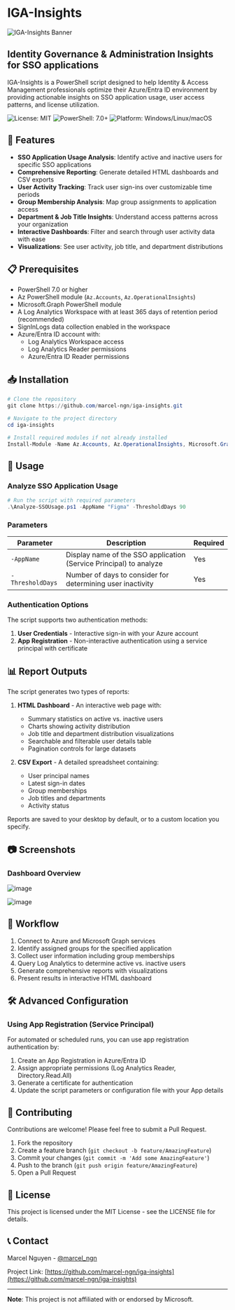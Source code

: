 # IGA-Insights

![IGA-Insights Banner](https://github.com/marcel-ngn/iga-insights/blob/main/images/banner.png)

## Identity Governance & Administration Insights for SSO applications

IGA-Insights is a PowerShell script designed to help Identity & Access Management professionals optimize their Azure/Entra ID environment by providing actionable insights on SSO application usage, user access patterns, and license utilization.

![License: MIT](https://img.shields.io/badge/License-MIT-green.svg)
![PowerShell: 7.0+](https://img.shields.io/badge/PowerShell-7.0+-blue.svg)
![Platform: Windows/Linux/macOS](https://img.shields.io/badge/Platform-Windows%20%7C%20Linux%20%7C%20macOS-lightgrey)

## 🚀 Features

- **SSO Application Usage Analysis**: Identify active and inactive users for specific SSO applications
- **Comprehensive Reporting**: Generate detailed HTML dashboards and CSV exports
- **User Activity Tracking**: Track user sign-ins over customizable time periods
- **Group Membership Analysis**: Map group assignments to application access
- **Department & Job Title Insights**: Understand access patterns across your organization
- **Interactive Dashboards**: Filter and search through user activity data with ease
- **Visualizations**: See user activity, job title, and department distributions

## 📋 Prerequisites

- PowerShell 7.0 or higher
- Az PowerShell module (`Az.Accounts`, `Az.OperationalInsights`)
- Microsoft.Graph PowerShell module
- A Log Analytics Workspace with at least 365 days of retention period (recommended)
- SignInLogs data collection enabled in the workspace
- Azure/Entra ID account with:
  - Log Analytics Workspace access
  - Log Analytics Reader permissions
  - Azure/Entra ID Reader permissions

## 📥 Installation

```powershell
# Clone the repository
git clone https://github.com/marcel-ngn/iga-insights.git

# Navigate to the project directory
cd iga-insights

# Install required modules if not already installed
Install-Module -Name Az.Accounts, Az.OperationalInsights, Microsoft.Graph -Scope CurrentUser
```

## 🔧 Usage

### Analyze SSO Application Usage

```powershell
# Run the script with required parameters
.\Analyze-SSOUsage.ps1 -AppName "Figma" -ThresholdDays 90
```

### Parameters

| Parameter | Description | Required |
|-----------|-------------|----------|
| `-AppName` | Display name of the SSO application (Service Principal) to analyze | Yes |
| `-ThresholdDays` | Number of days to consider for determining user inactivity | Yes |

### Authentication Options

The script supports two authentication methods:
1. **User Credentials** - Interactive sign-in with your Azure account
2. **App Registration** - Non-interactive authentication using a service principal with certificate

## 📊 Report Outputs

The script generates two types of reports:

1. **HTML Dashboard** - An interactive web page with:
   - Summary statistics on active vs. inactive users
   - Charts showing activity distribution
   - Job title and department distribution visualizations
   - Searchable and filterable user details table
   - Pagination controls for large datasets

2. **CSV Export** - A detailed spreadsheet containing:
   - User principal names
   - Latest sign-in dates
   - Group memberships
   - Job titles and departments
   - Activity status

Reports are saved to your desktop by default, or to a custom location you specify.

## 📷 Screenshots

### Dashboard Overview
![image](https://github.com/user-attachments/assets/96d40870-ad63-42ac-9d2a-214f51981e77)

![image](https://github.com/user-attachments/assets/a636cb1c-1087-421b-809a-537610762bf6)


## 🔄 Workflow

1. Connect to Azure and Microsoft Graph services
2. Identify assigned groups for the specified application
3. Collect user information including group memberships
4. Query Log Analytics to determine active vs. inactive users
5. Generate comprehensive reports with visualizations
6. Present results in interactive HTML dashboard

## 🛠️ Advanced Configuration

### Using App Registration (Service Principal)

For automated or scheduled runs, you can use app registration authentication by:

1. Create an App Registration in Azure/Entra ID
2. Assign appropriate permissions (Log Analytics Reader, Directory.Read.All)
3. Generate a certificate for authentication
4. Update the script parameters or configuration file with your App details

## 🤝 Contributing

Contributions are welcome! Please feel free to submit a Pull Request.

1. Fork the repository
2. Create a feature branch (`git checkout -b feature/AmazingFeature`)
3. Commit your changes (`git commit -m 'Add some AmazingFeature'`)
4. Push to the branch (`git push origin feature/AmazingFeature`)
5. Open a Pull Request

## 📜 License

This project is licensed under the MIT License - see the LICENSE file for details.

## 📞 Contact

Marcel Nguyen - [@marcel_ngn](https://twitter.com/marcel_ngn)

Project Link: [https://github.com/marcel-ngn/iga-insights](https://github.com/marcel-ngn/iga-insights)

---
**Note**: This project is not affiliated with or endorsed by Microsoft.
